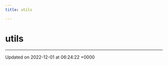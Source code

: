 ```yaml
---
title: utils

---
```


# utils








-------------------------------

Updated on 2022-12-01 at 06:24:22 +0000